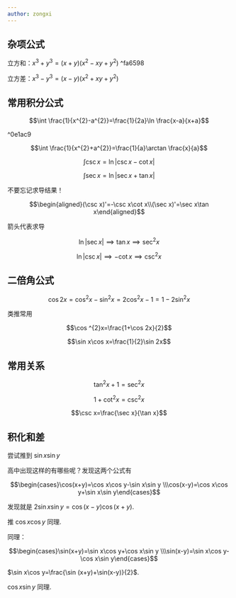 ```yaml
---
author: zongxi
---
```


## 杂项公式
立方和：$x^{3}+y^{3}=(x+y)(x^{2}-xy+y^{2})$ ^fa6598

立方差：$x^{3}-y^{3}=(x-y)(x^{2}+xy+y^{2})$ 
## 常用积分公式

$$\int \frac{1}{x^{2}-a^{2}}=\frac{1}{2a}\ln \frac{x-a}{x+a}$$

^0e1ac9

$$\int \frac{1}{x^{2}+a^{2}}=\frac{1}{a}\arctan \frac{x}{a}$$



$$\int \csc x=\ln|\csc x-\cot x|$$



$$\int \sec x=\ln|\sec x+\tan x|$$

不要忘记求导结果！

$$\begin{aligned}(\csc x)'=-\csc x\cot x\\(\sec x)'=\sec x\tan x\end{aligned}$$

箭头代表求导

$$\ln |\sec x|\implies \tan x\implies \sec ^{2}x$$



$$\ln|\csc x|\implies -\cot x\implies \csc ^{2}x$$

## 二倍角公式

$$\cos 2x=\cos ^{2}x-\sin ^{2}x=2\cos ^{2}x-1=1-2\sin ^{2}x$$

类推常用

$$\cos ^{2}x=\frac{1+\cos 2x}{2}$$



$$\sin x\cos x=\frac{1}{2}\sin 2x$$

## 常用关系

$$\tan ^{2}x+1=\sec ^{2}x$$



$$1+\cot ^{2}x=\csc ^{2}x$$



$$\csc x=\frac{\sec x}{\tan x}$$

## 积化和差

尝试推到 $\sin x\sin y$

高中出现这样的有哪些呢？发现这两个公式有

$$\begin{cases}\cos(x+y)=\cos x\cos y-\sin x\sin y \\\cos(x-y)=\cos x\cos y+\sin x\sin y\end{cases}$$

发现就是 $2\sin x\sin y=\cos(x-y)\cos(x+y)$.

推 $\cos x\cos y$ 同理.

同理：

$$\begin{cases}\sin(x+y)=\sin x\cos y+\cos x\sin y \\\sin(x-y)=\sin x\cos y-\cos x\sin y\end{cases}$$

$\sin x\cos y=\frac{\sin (x+y)+\sin(x-y)}{2}$.

$\cos x\sin y$ 同理.



